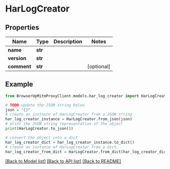 # HarLogCreator


## Properties

Name | Type | Description | Notes
------------ | ------------- | ------------- | -------------
**name** | **str** |  | 
**version** | **str** |  | 
**comment** | **str** |  | [optional] 

## Example

```python
from BrowserUpMitmProxyClient.models.har_log_creator import HarLogCreator

# TODO update the JSON string below
json = "{}"
# create an instance of HarLogCreator from a JSON string
har_log_creator_instance = HarLogCreator.from_json(json)
# print the JSON string representation of the object
print(HarLogCreator.to_json())

# convert the object into a dict
har_log_creator_dict = har_log_creator_instance.to_dict()
# create an instance of HarLogCreator from a dict
har_log_creator_from_dict = HarLogCreator.from_dict(har_log_creator_dict)
```
[[Back to Model list]](../README.md#documentation-for-models) [[Back to API list]](../README.md#documentation-for-api-endpoints) [[Back to README]](../README.md)


